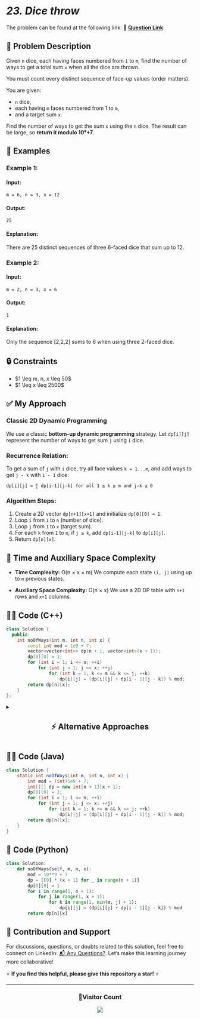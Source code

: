 # _23. Dice throw_

The problem can be found at the following link: 🔗 **[Question Link](https://www.geeksforgeeks.org/problems/dice-throw5349/1)**

## **🧩 Problem Description**

Given `n` dice, each having faces numbered from `1` to `m`, find the number of ways to get a total sum `x` when all the dice are thrown.

You must count every distinct sequence of face-up values (order matters).

You are given:

- `n` dice,
- each having `m` faces numbered from 1 to `m`,
- and a target sum `x`.

Find the number of ways to get the sum `x` using the `n` dice. The result can be large, so **return it modulo 10⁹+7**.

## **📘 Examples**

### **Example 1:**

#### **Input:**

```
m = 6, n = 3, x = 12
```

#### **Output:**

```
25
```

#### **Explanation:**

There are 25 distinct sequences of three 6-faced dice that sum up to 12.

### **Example 2:**

#### **Input:**

```
m = 2, n = 3, x = 6
```

#### **Output:**

```
1
```

#### **Explanation:**

Only the sequence \[2,2,2] sums to 6 when using three 2-faced dice.

## **🔒 Constraints**

- \$1 \leq m, n, x \leq 50\$
- \$1 \leq x \leq 2500\$

## **✅ My Approach**

### **Classic 2D Dynamic Programming**

We use a classic **bottom-up dynamic programming** strategy.
Let `dp[i][j]` represent the number of ways to get sum `j` using `i` dice.

### **Recurrence Relation:**

To get a sum of `j` with `i` dice, try all face values `k = 1...m`, and add ways to get `j - k` with `i - 1` dice:

```
dp[i][j] = ∑ dp[i-1][j-k] for all 1 ≤ k ≤ m and j−k ≥ 0
```

### **Algorithm Steps:**

1. Create a 2D vector `dp[n+1][x+1]` and initialize `dp[0][0] = 1`.
2. Loop `i` from `1` to `n` (number of dice).
3. Loop `j` from `1` to `x` (target sum).
4. For each `k` from `1` to `m`, if `j ≥ k`, add `dp[i-1][j-k]` to `dp[i][j]`.
5. Return `dp[n][x]`.

## **🧮 Time and Auxiliary Space Complexity**

- **Time Complexity:** O(n × x × m)
  We compute each state `(i, j)` using up to `m` previous states.

- **Auxiliary Space Complexity:** O(n × x)
  We use a 2D DP table with `n+1` rows and `x+1` columns.

## **🧑‍💻 Code (C++)**

```cpp
class Solution {
  public:
    int noOfWays(int m, int n, int x) {
        const int mod = 1e9 + 7;
        vector<vector<int>> dp(n + 1, vector<int>(x + 1));
        dp[0][0] = 1;
        for (int i = 1; i <= n; ++i)
            for (int j = 1; j <= x; ++j)
                for (int k = 1; k <= m && k <= j; ++k)
                    dp[i][j] = (dp[i][j] + dp[i - 1][j - k]) % mod;
        return dp[n][x];
    }
};
```

<details>
<summary><h2 align="center">⚡ Alternative Approaches</h2></summary>

## 📊 **2️⃣ Space Optimized DP**

Instead of using a 2D table, use two 1D arrays: `dp` and `tmp`.

### **Algorithm Steps:**

1. Use two 1D arrays `dp` and `tmp`, where `dp[j]` represents the number of ways to form sum `j` using `i-1` dice.
2. Initialize `dp[0] = 1` since there's one way to reach sum 0 with 0 dice.
3. For each die `i` from 1 to `n`, do the following:

   - Clear the `tmp` array.
   - For each target sum `j` from 1 to `x`:

     - Loop through each face value `k` from 1 to `m` (and `k <= j`) and accumulate ways from `dp[j - k]` to `tmp[j]`.

4. After processing a die, assign `tmp` to `dp`.
5. Return `dp[x]`, which holds the number of ways to get sum `x` with `n` dice.

```cpp
class Solution {
  public:
    int noOfWays(int m, int n, int x) {
        const int mod = 1e9 + 7;
        vector<int> dp(x + 1), tmp(x + 1);
        dp[0] = 1;
        for (int i = 1; i <= n; ++i) {
            fill(tmp.begin(), tmp.end(), 0);
            for (int j = 1; j <= x; ++j)
                for (int k = 1; k <= m && k <= j; ++k)
                    tmp[j] = (tmp[j] + dp[j - k]) % mod;
            dp = tmp;
        }
        return dp[x];
    }
};
```

### ✅ **Why This Approach?**

- Minimizes memory use with only two rows (1D arrays).
- Retains full accuracy and efficiency of 2D dynamic programming.
- Especially useful for large `n` and `x`.

#### 📝 **Complexity Analysis:**

- **Time:** O(n × x × m) — Three nested loops for each die, each sum, and each face.
- **Auxiliary Space:** O(x) — Only two 1D arrays of size `x + 1` are used.

## 📊 **3️⃣ Recursive + Memoization**

### **Algorithm Steps:**

### **Algorithm Steps:**

1. Use recursion to simulate choosing each face for every die.
2. At each recursive call:

   - If `n == 0`, return 1 if `x == 0`, else return 0.
   - If `x < 0`, return 0 (invalid state).
   - Use memoization to store and reuse previously computed results.

3. Try all face values from 1 to `m` and recurse with `n - 1` dice and `x - face`.

```cpp
class Solution {
  public:
    int dp[51][2501];
    int mod = 1e9 + 7;

    int solve(int n, int x, int m) {
        if (n == 0) return x == 0;
        if (x < 0) return 0;
        if (dp[n][x] != -1) return dp[n][x];
        int res = 0;
        for (int i = 1; i <= m; ++i)
            res = (res + solve(n - 1, x - i, m)) % mod;
        return dp[n][x] = res;
    }

    int noOfWays(int m, int n, int x) {
        memset(dp, -1, sizeof(dp));
        return solve(n, x, m);
    }
};
```

### ✅ **Why This Approach?**

- Naturally expresses the problem as a recursive decision tree.
- Easy to understand, especially when learning recursion + memoization.
- Less control over performance and higher overhead due to recursion stack.

#### 📝 **Complexity Analysis:**

- **Time:** O(n × x × m) — Each state `(n, x)` is computed once with up to `m` choices.
- **Auxiliary Space:** O(n × x) — For memoization + recursion stack.

## 🆚 **Comparison of Approaches**

| **Approach**               | ⏱️ **Time** | 🗂️ **Space** | ✅ **Pros**                      | ⚠️ **Cons**                     |
| -------------------------- | ----------- | ------------ | -------------------------------- | ------------------------------- |
| 📈 Classic 2D DP           | 🟢 O(n·x·m) | 🔸 O(n·x)    | Easy to understand and implement | More space than needed          |
| ➿ Space-Optimized DP      | 🟢 O(n·x·m) | 🟢 O(x)      | Fast and memory-efficient        | Slightly less intuitive         |
| 🔁 Recursive + Memoization | 🟢 O(n·x·m) | 🔸 O(n·x)    | Good for learning and debugging  | Stack overflow risk for large n |

### ✅ **Best Choice by Scenario**

| **Scenario**                       | **Recommended Approach**   |
| ---------------------------------- | -------------------------- |
| 🏆 Minimize both time & memory     | 🥇 Space-Optimized DP      |
| 📚 Simplicity and clarity          | 🥈 Classic 2D DP           |
| 💡 Recursive problem-solving focus | 🥉 Recursive + Memoization |

</details>

## **🧑‍💻 Code (Java)**

```java
class Solution {
    static int noOfWays(int m, int n, int x) {
        int mod = (int)1e9 + 7;
        int[][] dp = new int[n + 1][x + 1];
        dp[0][0] = 1;
        for (int i = 1; i <= n; ++i)
            for (int j = 1; j <= x; ++j)
                for (int k = 1; k <= m && k <= j; ++k)
                    dp[i][j] = (dp[i][j] + dp[i - 1][j - k]) % mod;
        return dp[n][x];
    }
}
```

## **🐍 Code (Python)**

```python
class Solution:
    def noOfWays(self, m, n, x):
        mod = 10**9 + 7
        dp = [[0] * (x + 1) for _ in range(n + 1)]
        dp[0][0] = 1
        for i in range(1, n + 1):
            for j in range(1, x + 1):
                for k in range(1, min(m, j) + 1):
                    dp[i][j] = (dp[i][j] + dp[i - 1][j - k]) % mod
        return dp[n][x]
```

## 🧠 Contribution and Support

For discussions, questions, or doubts related to this solution, feel free to connect on LinkedIn: [📬 Any Questions?](https://www.linkedin.com/in/patel-hetkumar-sandipbhai-8b110525a/). Let’s make this learning journey more collaborative!

⭐ **If you find this helpful, please give this repository a star!** ⭐

---

<div align="center">
  <h3><b>📍Visitor Count</b></h3>
</div>

<p align="center">
  <img src="https://visitor-badge.laobi.icu/badge?page_id=Hunterdii.GeeksforGeeks-POTD" />
</p>

